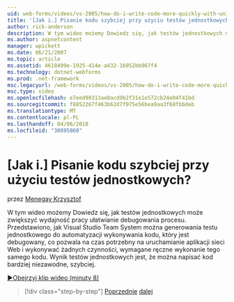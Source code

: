 ```yaml
---
uid: web-forms/videos/vs-2005/how-do-i-write-code-more-quickly-with-unit-tests
title: '[Jak i.] Pisanie kodu szybciej przy użyciu testów jednostkowych? | Microsoft Docs'
author: rick-anderson
description: W tym wideo możemy Dowiedz się, jak testów jednostkowych może zwiększyć wydajność pracy ułatwianie debugowania procesu. Przedstawiono, jak Visual Studio Team System może wygenerować U...
ms.author: aspnetcontent
manager: wpickett
ms.date: 06/21/2007
ms.topic: article
ms.assetid: 4618499e-1925-414e-a432-16952bb967f4
ms.technology: dotnet-webforms
ms.prod: .net-framework
msc.legacyurl: /web-forms/videos/vs-2005/how-do-i-write-code-more-quickly-with-unit-tests
msc.type: video
ms.openlocfilehash: e7eed90313ae8acd9b2f31e1e572cb24e04f41bd
ms.sourcegitcommit: f8852267f463b62d7f975e56bea9aa3f68fbbdeb
ms.translationtype: MT
ms.contentlocale: pl-PL
ms.lasthandoff: 04/06/2018
ms.locfileid: "30895868"
---
```

<a name="how-do-i-write-code-more-quickly-with-unit-tests"></a>[Jak i.] Pisanie kodu szybciej przy użyciu testów jednostkowych?
====================
przez [Menegay Krzysztof](https://twitter.com/CMenegay)

W tym wideo możemy Dowiedz się, jak testów jednostkowych może zwiększyć wydajność pracy ułatwianie debugowania procesu. Przedstawiono, jak Visual Studio Team System można generowania testu jednostkowego do automatyzacji wykonywania kodu, który jest debugowany, co pozwala na czas potrzebny na uruchamianie aplikacji sieci Web i wykonywać żadnych czynności, wymagane ręczne wykonanie tego samego kodu. Wynik testów jednostkowych jest, że można napisać kod bardziej niezawodne, szybciej.

[&#9654;Obejrzyj klip wideo (minuty 8)](https://channel9.msdn.com/Blogs/ASP-NET-Site-Videos/how-do-i-write-code-more-quickly-with-unit-tests)

> [!div class="step-by-step"]
> [Poprzednie](how-do-i-create-my-own-bug-work-item.md)
> [dalej](how-do-i-practice-test-driven-development.md)
